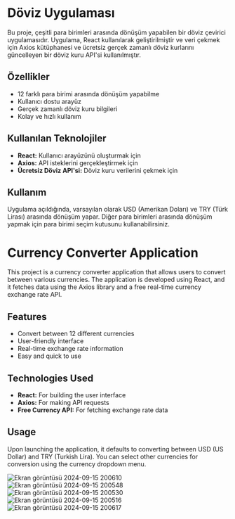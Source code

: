 # Döviz Uygulaması

Bu proje, çeşitli para birimleri arasında dönüşüm yapabilen bir döviz çevirici uygulamasıdır. Uygulama, React kullanılarak geliştirilmiştir ve veri çekmek için Axios kütüphanesi ve ücretsiz gerçek zamanlı döviz kurlarını güncelleyen bir döviz kuru API'si kullanılmıştır.

## Özellikler

- 12 farklı para birimi arasında dönüşüm yapabilme
- Kullanıcı dostu arayüz
- Gerçek zamanlı döviz kuru bilgileri
- Kolay ve hızlı kullanım

## Kullanılan Teknolojiler

- **React:** Kullanıcı arayüzünü oluşturmak için
- **Axios:** API isteklerini gerçekleştirmek için
- **Ücretsiz Döviz API'si:** Döviz kuru verilerini çekmek için

## Kullanım

Uygulama açıldığında, varsayılan olarak USD (Amerikan Doları) ve TRY (Türk Lirası) arasında dönüşüm yapar. Diğer para birimleri arasında dönüşüm yapmak için para birimi seçim kutusunu kullanabilirsiniz.

# Currency Converter Application

This project is a currency converter application that allows users to convert between various currencies. The application is developed using React, and it fetches data using the Axios library and a free real-time currency exchange rate API.

## Features

-   Convert between 12 different currencies
-   User-friendly interface
-   Real-time exchange rate information
-   Easy and quick to use

## Technologies Used

-   **React:** For building the user interface
-   **Axios:** For making API requests
-   **Free Currency API:** For fetching exchange rate data

## Usage

Upon launching the application, it defaults to converting between USD (US Dollar) and TRY (Turkish Lira). You can select other currencies for conversion using the currency dropdown menu.




![Ekran görüntüsü 2024-09-15 200610](https://github.com/user-attachments/assets/3318f114-3e41-45cf-9631-20a85bd9db55)
![Ekran görüntüsü 2024-09-15 200548](https://github.com/user-attachments/assets/5e56932c-0a74-4514-97cd-0ebe23ad5e56)
![Ekran görüntüsü 2024-09-15 200530](https://github.com/user-attachments/assets/a6c0fb56-1ea3-4cb0-a18e-3ab606a18896)
![Ekran görüntüsü 2024-09-15 200516](https://github.com/user-attachments/assets/36c99d20-5d14-47bb-9e37-f0ff35b36b04)
![Ekran görüntüsü 2024-09-15 200617](https://github.com/user-attachments/assets/abf115b6-7925-49c8-9997-9a38f649ff09)
